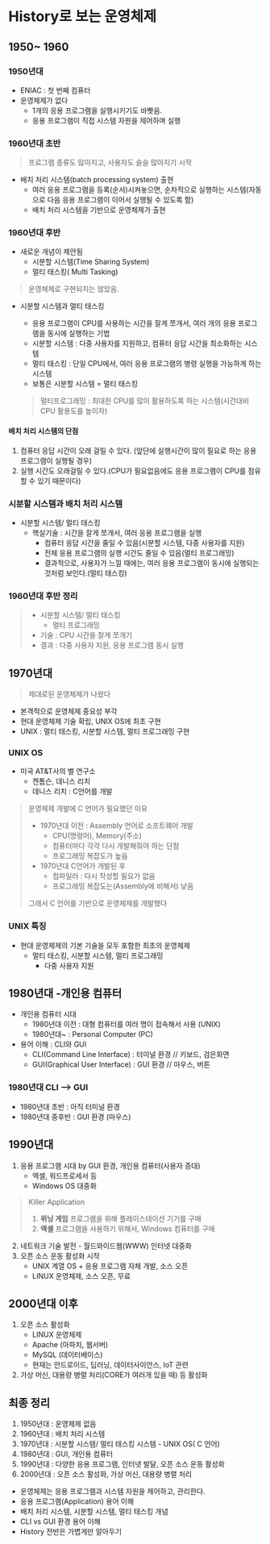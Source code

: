 # History로 보는 운영체제



## 1950~ 1960 

### 1950년대

* ENIAC : 첫 번째 컴퓨터
* 운영체제가 없다
  * 1개의 응용 프로그램을 실행시키기도 바빳음.
  * 응용 프로그램이 직접 시스템 자원을 제어하며 실행



### 1960년대 초반

> 프로그램 종류도 많아지고, 사용자도 슬슬 많아지기 시작

* 배치 처리 시스템(batch processing system) 출현
  * 여러 응용 프로그램을 등록(순서)시켜놓으면, 순차적으로 실행하는 시스템(자동으로 다음 응용 프로그램이 이어서 실행될 수 있도록 함)
  * 배치 처리 시스템을 기반으로 운영체제가 출현



### 1960년대 후반

* 새로운 개념이 제안됨
  * 시분할 시스템(Time Sharing System)
  * 멀티 태스킹( Multi Tasking)

> 운영체제로 구현되지는 않았음.

* 시분할 시스템과 멀티 태스킹

  * 응용 프로그램이 CPU를 사용하는 시간을 잘게 쪼개서, 여러 개의 응용 프로그램을 동시에 실행하는 기법
  * 시분할 시스템 : 다중 사용자를 지원하고, 컴퓨터 응답 시간을 최소화하는 시스템
  * 멀티 태스킹 : 단일 CPU에서, 여러 응용 프로그램의 병령 실행을 가능하게 하는 시스템
  * 보통은 시분할 시스템 = 멀티 태스킹

  > 멀티프로그래밍 : 최대한 CPU를 많이 활용하도록 하는 시스템(시간대비 CPU 활용도를 높이자)



#### 배치 처리 시스템의 단점

1. 컴퓨터 응답 시간이 오래 걸릴 수 있다. (앞단에 실행시간이 많이 필요로 하는 응용 프로그램이 실행될 경우)
2. 실행 시간도 오래걸릴 수 있다.(CPU가 필요없음에도 응용 프로그램이 CPU를 점유할 수 있기 때문이다)

### 시분할 시스템과 배치 처리 시스템

* 시분할 시스템/ 멀티 태스킹
  * 핵실기술 : 시간을 잘게 쪼개서, 여러 응용 프로그램을 실행
    * 컴퓨터 응답 시간을 줄일 수 있음(시분할 시스템, 다중 사용자를 지원)
    * 전체 응용 프로그램의 실행 시간도 줄일 수 있음(멀티 프로그래밍)
    * 결과적으로, 사용자가 느낄 때에는, 여러 응용 프로그램이 동시에 실행되는 것처럼 보인다.(멀티 태스킹)

### 1960년대 후반 정리

> * 시분할 시스템/ 멀티 태스킹
>   * 멀티 프로그래밍
> * 기술 : CPU 시간을 잘게 쪼개기
> * 결과 : 다중 사용자 지원, 응용 프로그램 동시 실행



## 1970년대

> 제대로된 운영체제가 나왔다

* 본격적으로 운영체제 중요성 부각
* 현대 운영체제 기술 확립, UNIX OS에 최초 구현
* UNIX : 멀티 태스킹, 시분할 시스템, 멀티 프로그래밍 구현

### UNIX OS

* 미국 AT&T사의 벨 연구소
  * 켄톰슨, 데니스 리치
  * 데니스 리치 : C언어를 개발



> 운영체제 개발에 C 언어가 필요했던 이유
>
> * 1970년대 이전 : Assembly 언어로 소프트웨어 개발
>   * CPU(명령어), Memory(주소)
>   * 컴퓨터마다 각각 다시 개발해줘야 하는 단점
>   * 프로그래밍 복잡도가 높음
> * 1970년대 C언어가 개발된 후 
>   * 컴파일러 : 다시 작성할 필요가 없음
>   * 프로그래밍 복잡도는(Assembly에 비해서) 낮음
>
> 그래서 C 언어를 기반으로 운영체제를 개발했다

### UNIX 특징

* 현대 운영체제의 기본 기술을 모두 포함한 최초의 운영체제
  * 멀티 태스킹, 시분할 시스템, 멀티 프로그래밍
    * 다중 사용자 지원



## 1980년대 -개인용 컴퓨터

* 개인용 컴퓨터 시대
  * 1980년대 이전 : 대형 컴퓨터를 여러 명이 접속해서 사용 (UNIX)
  * 1980년대~ : Personal Computer (PC)
* 용어 이해 : CLI와 GUI
  * CLI(Command Line Interface) : 터미널 환경 // 키보드, 검은화면
  * GUI(Graphical User Interface) : GUI 환경 // 마우스, 버튼

### 1980년대 CLI --> GUI

* 1980년대 초반 : 아직 터미널 환경
* 1980년대 중후반 : GUI 환경 (마우스)



## 1990년대

1. 응용 프로그램 시대 by GUI 환경, 개인용 컴퓨터(사용자 증대)
   * 엑셀, 워드프로세서 등
   * Windows OS 대중화

> Killer Application 
>
> 1. **위닝 게임** 프로그램을 위해 플레이스테이션 기기를 구매
> 2. **엑셀** 프로그램을 사용하기 위해서,  Windows 컴퓨터를 구매

2. 네트워크 기술 발전 - 월드와이드웹(WWW) 인터넷 대중화
3. 오픈 소스 운동 활성화 시작
   * UNIX 계열 OS + 응용 프로그램 자체 개발, 소스 오픈
   * LINUX 운영체제, 소스 오픈, 무료



## 2000년대 이후

1. 오픈 소스 활성화
   * LINUX 운영체제
   * Apache (아파치, 웹서버)
   * MySQL (데이터베이스)
   * 현재는 안드로이드, 딥러닝, 데이터사이언스, IoT 관련
2.  가상 머신, 대용량 병렬 처리(CORE가 여러개 있을 때) 등 활성화







## 최종 정리

1. 1950년대 : 운영체제 없음
2. 1960년대 : 배치 처리 시스템
3. 1970년대 : 시분할 시스템/ 멀티 태스킹 시스템 - UNIX OS( C 언어)
4. 1980년대 : GUI, 개인용 컴퓨터
5. 1990년대 : 다양한 응용 프로그램, 인터넷 발달, 오픈 소스 운동 활성화
6. 2000년대 : 오픈 소스 활성화, 가상 머신, 대용량 병렬 처리



* 운영체제는 응용 프로그램과 시스템 자원을 제어하고, 관리한다. 
* 응용 프로그램(Application) 용어 이해
* 배치 처리 시스템, 시분할 시스템, 멀티 태스킹 개념
* CLI vs GUI 환경 용어 이해
* History 전반은 가볍게만 알아두기